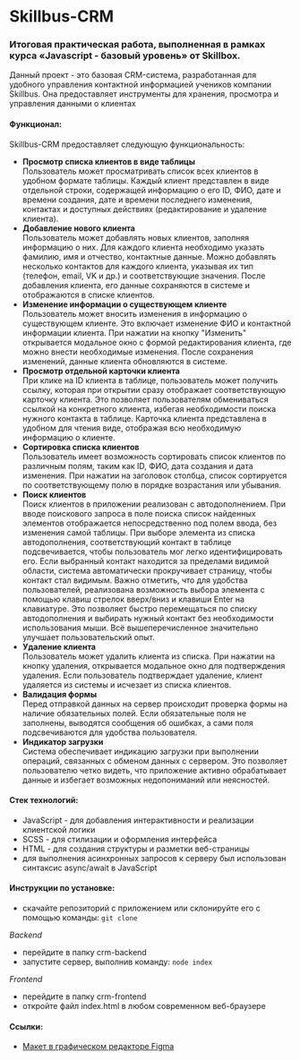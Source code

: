# Skillbus-CRM

### Итоговая практическая работа, выполненная в рамках курса «Javascript - базовый уровень» от Skillbox.

Данный проект - это базовая CRM-система, разработанная для удобного управления контактной информацией учеников компании Skillbus. Она предоставляет инструменты для хранения, просмотра и управления данными о клиентах

#### Функционал:

Skillbus-CRM предоставляет следующую функциональность:

- **Просмотр списка клиентов в виде таблицы**  
  Пользователь может просматривать список всех клиентов в удобном формате таблицы. Каждый клиент представлен в виде отдельной строки, содержащей информацию о его ID, ФИО, дате и времени создания, дате и времени последнего изменения, контактах и доступных действиях (редактирование и удаление клиента).
- **Добавление нового клиента**  
  Пользователь может добавлять новых клиентов, заполняя информацию о них. Для каждого клиента необходимо указать фамилию, имя и отчество, контактные данные. Можно добавлять несколько контактов для каждого клиента, указывая их тип (телефон, email, VK и др.) и соответствующие значения. После добавления клиента, его данные сохраняются в системе и отображаются в списке клиентов.
- **Изменение информации о существующем клиенте**  
  Пользователь может вносить изменения в информацию о существующем клиенте. Это включает изменение ФИО и контактной информации клиента. При нажатии на кнопку "Изменить" открывается модальное окно с формой редактирования клиента, где можно внести необходимые изменения. После сохранения изменений, данные клиента обновляются в системе.
- **Просмотр отдельной карточки клиента**  
  При клике на ID клиента в таблице, пользователь может получить ссылку, которая при открытии сразу отображает соответствующую карточку клиента. Это позволяет пользователям обмениваться ссылкой на конкретного клиента, избегая необходимости поиска нужного контакта в таблице. Карточка клиента представлена в удобном для чтения виде, отображая всю необходимую информацию о клиенте.
- **Сортировка списка клиентов**  
  Пользователь имеет возможность сортировать список клиентов по различным полям, таким как ID, ФИО, дата создания и дата изменения. При нажатии на заголовок столбца, список сортируется по соответствующему полю в порядке возрастания или убывания.
- **Поиск клиентов**  
  Поиск клиентов в приложении реализован с автодополнением. При вводе поискового запроса в поле поиска список найденных элементов отображается непосредственно под полем ввода, без изменения самой таблицы. При выборе элемента из списка автодополнения, соответствующий контакт в таблице подсвечивается, чтобы пользователь мог легко идентифицировать его. Если выбранный контакт находится за пределами видимой области, система автоматически прокручивает страницу, чтобы контакт стал видимым. Важно отметить, что для удобства пользователей, реализована возможность выбора элемента с помощью клавиш стрелок вверх/вниз и клавиши Enter на клавиатуре. Это позволяет быстро перемещаться по списку автодополнения и выбирать нужный контакт без необходимости использования мыши. Всё вышеперечисленное значительно улучшает пользовательский опыт.
- **Удаление клиента**  
  Пользователь может удалить клиента из списка. При нажатии на кнопку удаления, открывается модальное окно для подтверждения удаления. Если пользователь подтверждает удаление, клиент удаляется из системы и исчезает из списка клиентов.
- **Валидация формы**  
  Перед отправкой данных на сервер происходит проверка формы на наличие обязательных полей. Если обязательные поля не заполнены, выводятся сообщения об ошибках, а сами поля подсвечиваются для удобства пользователя.
- **Индикатор загрузки**  
  Система обеспечивает индикацию загрузки при выполнении операций, связанных с обменом данных с сервером. Это позволяет пользователю четко видеть, что приложение активно обрабатывает данные и избегает возможных недопониманий или неясностей.

#### Стек технологий:

- JavaScript - для добавления интерактивности и реализации клиентской логики
- SСSS - для стилизации и оформления интерфейса
- HTML - для создания структуры и разметки веб-страницы
- для выполнения асинхронных запросов к серверу был использован синтаксис async/await в JavaScript

#### Инструкции по установке:

- cкачайте репозиторий с приложением или склонируйте его с помощью команды: `git clone`

_Backend_

- перейдите в папку crm-backend
- запустите сервер, выполнив команду: `node index`

_Frontend_

- перейдите в папку crm-frontend
- oткройте файл index.html в любом современном веб-браузере

#### Ссылки:

- [Макет в графическом редакторе Figma](https://www.figma.com/file/rcta5K2ySOhnskjG1D82jL/CRM?node-id=121%3A485)
